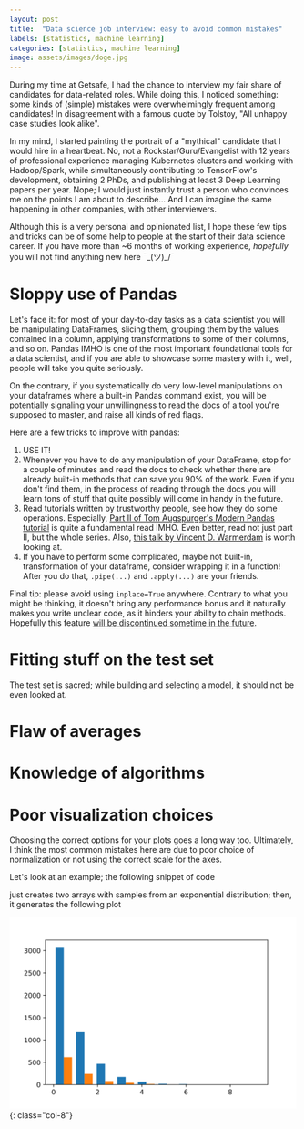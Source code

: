 ```yaml
---
layout: post
title:  "Data science job interview: easy to avoid common mistakes"
labels: [statistics, machine learning]
categories: [statistics, machine learning]
image: assets/images/doge.jpg
---
```



During my time at Getsafe, I had the chance to interview my fair share of candidates for data-related roles.
While doing this, I noticed something: some kinds of (simple) mistakes were overwhelmingly frequent
among candidates! In disagreement with a famous quote by Tolstoy, "All unhappy case studies look alike".

In my mind, I started painting the portrait of a "mythical" candidate that I would
hire in a heartbeat. No, not a Rockstar/Guru/Evangelist with 12 years of professional experience managing
Kubernetes clusters and working with Hadoop/Spark, while simultaneously contributing
to TensorFlow's development, obtaining 2 PhDs, and publishing at least 3 Deep Learning papers per year. Nope;
I would just instantly trust a person who convinces me on the points I am about to describe...
And I can imagine the same happening in other companies, with other interviewers.

Although this is a very personal and opinionated list, I hope these few tips and tricks
can be of some help to people at the start of their data science career. If you have more than ~6 months
of working experience, *hopefully* you will not find anything new here ¯\_(ツ)_/¯


# Sloppy use of Pandas

Let's face it: for most of your day-to-day tasks as a data scientist you will be manipulating DataFrames,
slicing them, grouping them by the values contained in a column, applying transformations to some of their
columns, and so on. Pandas IMHO is one of the most important foundational tools for a data scientist,
and if you are able to showcase some mastery with it, well, people will take you quite seriously.

On the contrary, if you systematically do very low-level manipulations on your dataframes where a built-in
Pandas command exist, you will be potentially signaling your unwillingness to read the docs
of a tool you're supposed to master, and raise all kinds of red flags.

Here are a few tricks to improve with pandas:

  1. USE IT!
  2. Whenever you have to do any manipulation of your DataFrame, stop for a couple of minutes and read the docs
     to check whether there are already built-in methods that can save you 90% of the work. Even if you don't
     find them, in the process of reading through the docs you will learn tons of stuff that quite possibly
     will come in handy in the future.
  2. Read tutorials written by trustworthy people, see how they do some operations.
     Especially, [Part II of Tom Augspurger's Modern Pandas tutorial](https://tomaugspurger.github.io/method-chaining)
     is quite a fundamental read IMHO. Even better, read not just part II, but the whole series.
	 Also, [this talk  by Vincent D. Warmerdam](https://www.youtube.com/watch?v=yXGCKqo5cEY) is worth looking at.
  3. If you have to perform some complicated, maybe not built-in, transformation of your dataframe,
     consider wrapping it in a function! After you do that, `.pipe(...)` and `.apply(...)` are your friends.

Final tip: please avoid using `inplace=True` anywhere. Contrary to what you might be thinking, it doesn't bring
any performance bonus and it naturally makes you write unclear code, as it hinders your ability to chain methods.
Hopefully this feature [will be discontinued sometime in the future](https://github.com/pandas-dev/pandas/issues/16529).

# Fitting stuff on the test set

The test set is sacred; while building and selecting a model, it should not be even looked at. 

# Flaw of averages

# Knowledge of algorithms

# Poor visualization choices

Choosing the correct options for your plots goes a long way too. Ultimately, I think the most common mistakes here
are due to poor choice of normalization or not using the correct scale for the axes. 

Let's look at an example; the following snippet of code

<script src="https://gist.github.com/xalelax/90250c17b29c20f78ae7ef097dd6b5f7.js"></script>

just creates two arrays with samples from an exponential distribution; then, it generates the following plot

![Not a really good plot](/assets/pics/itw-tips/vis1.svg){: class="col-8"}

